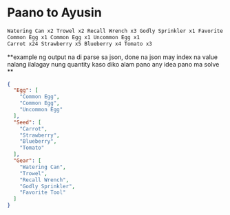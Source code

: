 # Paano to Ayusin
```txt
Watering Can x2 Trowel x2 Recall Wrench x3 Godly Sprinkler x1 Favorite Tool x1
Common Egg x1 Common Egg x1 Uncommon Egg x1
Carrot x24 Strawberry x5 Blueberry x4 Tomato x3
```

**example ng output na di parse sa json, done na json may index na value nalang ilalagay nung quantity kaso diko alam pano any idea pano ma solve **

```json
{
  "Egg": [
    "Common Egg",
    "Common Egg",
    "Uncommon Egg"
  ],
  "Seed": [
    "Carrot",
    "Strawberry",
    "Blueberry",
    "Tomato"
  ],
  "Gear": [
    "Watering Can",
    "Trowel",
    "Recall Wrench",
    "Godly Sprinkler",
    "Favorite Tool"
  ]
}
```
